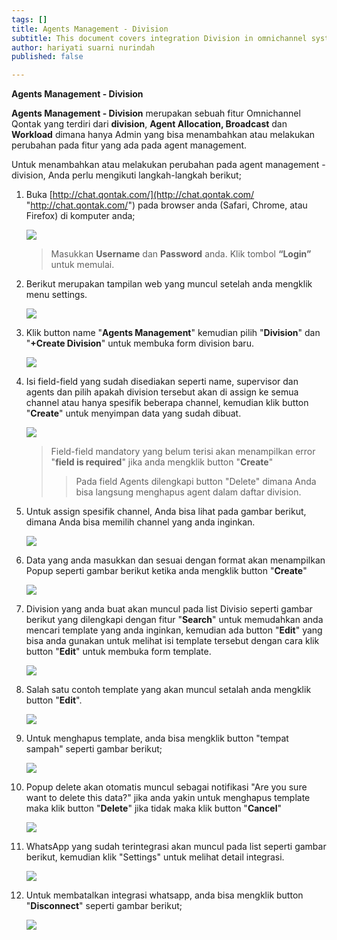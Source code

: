 ```yaml
---
tags: []
title: Agents Management - Division
subtitle: This document covers integration Division in omnichannel system
author: hariyati suarni nurindah
published: false

---
```

**Agents Management - Division**

**Agents Management - Division** merupakan sebuah fitur Omnichannel Qontak yang terdiri dari **division**, **Agent Allocation, Broadcast** dan **Workload** dimana hanya Admin yang bisa menambahkan atau melakukan perubahan pada fitur yang ada pada agent management.

Untuk menambahkan atau melakukan perubahan pada agent management - division, Anda perlu mengikuti langkah-langkah berikut;

 1. Buka [http://chat.qontak.com/](http://chat.qontak.com/ "http://chat.qontak.com/") pada browser anda (Safari, Chrome, atau Firefox) di komputer anda;

    ![](/uploads/login-qontak-c.png)

    > Masukkan **Username** dan **Password** anda. Klik tombol **“Login”** untuk memulai.
 2. Berikut merupakan tampilan web yang muncul setelah anda mengklik menu settings.

    ![](/uploads/accounma1.PNG)
 3. Klik button name "**Agents Management**" kemudian pilih "**Division**" dan "**+Create Division**" untuk membuka form division baru.

    ![](/uploads/division.PNG)
 4. Isi field-field yang sudah disediakan seperti name, supervisor dan agents dan pilih apakah division tersebut akan di assign ke semua channel atau hanya spesifik  beberapa channel, kemudian klik button "**Create**" untuk menyimpan data yang sudah dibuat. 

    ![](/uploads/division1-pn.PNG)

    > Field-field mandatory yang belum terisi akan menampilkan error "**field is required**" jika anda mengklik button "**Create**"
    >
    > > Pada field Agents dilengkapi button "Delete" dimana Anda bisa langsung menghapus agent dalam daftar division.
 5. Untuk assign spesifik channel, Anda bisa lihat pada gambar berikut, dimana Anda bisa memilih channel yang anda inginkan.

    ![](/uploads/division22-1.PNG)
 6. Data yang anda masukkan dan sesuai dengan format akan menampilkan Popup seperti gambar berikut ketika anda mengklik button "**Create**"

    ![](/uploads/division3.PNG)
 7. Division yang anda buat akan muncul pada list Divisio seperti gambar berikut yang dilengkapi dengan fitur "**Search**" untuk memudahkan anda mencari template yang anda inginkan, kemudian ada button "**Edit**" yang bisa anda gunakan untuk melihat isi template tersebut dengan cara klik button "**Edit**" untuk membuka form template.

    ![](/uploads/division4.PNG)
 8. Salah satu contoh template yang akan muncul setalah anda mengklik button "**Edit**".

    ![](/uploads/whatsapp9.PNG)
 9. Untuk menghapus template, anda bisa mengklik button "tempat sampah" seperti gambar berikut;

    ![](/uploads/whatsapp13.PNG)
10. Popup delete akan otomatis muncul sebagai notifikasi "Are you sure want to delete this data?" jika anda yakin untuk menghapus template maka klik button "**Delete**" jika tidak maka klik button "**Cancel**"

    ![](/uploads/whatsapp10.PNG)
11. WhatsApp yang sudah terintegrasi akan muncul pada list seperti gambar berikut, kemudian klik "Settings" untuk melihat detail integrasi.

    ![](/uploads/whatsapp11.PNG)
12. Untuk membatalkan integrasi whatsapp, anda bisa mengklik button "**Disconnect**" seperti gambar berikut;

    ![](/uploads/whatsapp12.PNG)